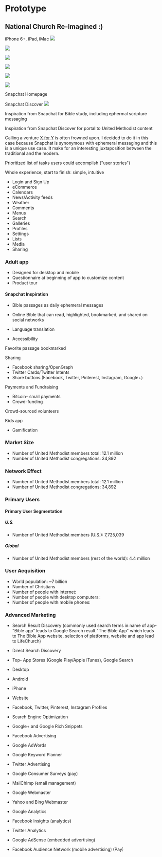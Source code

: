 # Prototype

## National Church Re-Imagined :)

iPhone 6+, iPad, iMac
![](prototype/iphone-6+-ipad-imac.png)

![](prototype/iphone-6+-screens.png)

![](prototype/iphone-6+-screens-2.png)

![](prototype/iphone-6+-screens-3.png)

![](prototype/iphone-6+-screens-4.png)

![](prototype/iphone-6+-screens-5.png)

Snapchat Homepage

Snapchat Discover
![](prototype/snapchat-discover.png)

Inspiration from Snapchat for Bible study, including ephermal scripture messaging

Inspiration from Snapchat Discover for portal to United Methodist content

Calling a venture [X for Y](http://avc.com/2014/01/this-for-that) is often frowned upon. I decided to do it in this case because Snapchat is synonymous with ephemeral messaging and this is a unique use case. It make for an interesting juxtaposition between the traditional and the modern.

Prioritized list of tasks users could accomplish ("user stories")

Whole experience, start to finish:
simple, intuitive

* Login and Sign Up
* eCommerce
* Calendars
* News/Activity feeds
* Weather
* Comments
* Menus
* Search
* Galleries
* Profiles
* Settings
* Lists
* Media
* Sharing

### Adult app

* Designed for desktop and mobile
* Questionnaire at beginning of app to customize content
* Product tour

#### Snapchat Inspiration
* Bible passages as daily ephemeral messages

* Online Bible that can read, highlighted, bookmarked, and shared on social networks
* Language translation
* Accessibility

Favorite passage bookmarked

Sharing
* Facebook sharing/OpenGraph
* Twitter Cards/Twitter Intents
* Share buttons (Facebook, Twitter, Pinterest, Instagram, Google+)

Payments and Fundraising
* Bitcoin- small payments
* Crowd-funding

Crowd-sourced volunteers

Kids app
* Gamification

### Market Size
* Number of United Methodist members total: 12.1 million
* Number of United Methodist congregations: 34,892

### Network Effect
* Number of United Methodist members total: 12.1 million
* Number of United Methodist congregations: 34,892

### Primary Users

#### Primary User Segmentation

##### U.S.
* Number of United Methodist members (U.S.): 7,725,039

##### Global
* Number of United Methodist members (rest of the world): 4.4 million

### User Acquisition
* World population: ~7 billion
* Number of Christians
* Number of people with internet: 
* Number of people with desktop computers:
* Number of people with mobile phones:


### Advanced Marketing
* Search Result Discovery (commonly used search terms in name of app- "Bible app" leads to Google Search result "The Bible App" which leads to The Bible App website, selection of platforms, website and app lead to LifeChurch)
* Direct Search Discovery
* Top- App Stores (Google Play/Apple iTunes), Google Search

* Desktop
* Android
* iPhone

* Website
* Facebook, Twitter, Pinterest, Instagram Profiles
* Search Engine Optimization
* Google+ and Google Rich Snippets
* Facebook Advertising
* Google AdWords
* Google Keyword Planner
* Twitter Advertising

* Google Consumer Surveys (pay)

* MailChimp (email management)

* Google Webmaster
* Yahoo and Bing Webmaster
* Google Analytics
* Facebook Insights (analytics)
* Twitter Analytics
* Google AdSense (embedded advertising)

* Facebook Audience Network (mobile advertising) (Pay)





